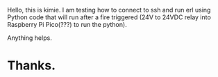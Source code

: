 Hello, this is kimie.
I am testing how to connect to ssh and run erl using Python code that will run after a fire triggered (24V to 24VDC relay into Raspberry Pi Pico(???) to run the python).

Anything helps.
# Thanks.
